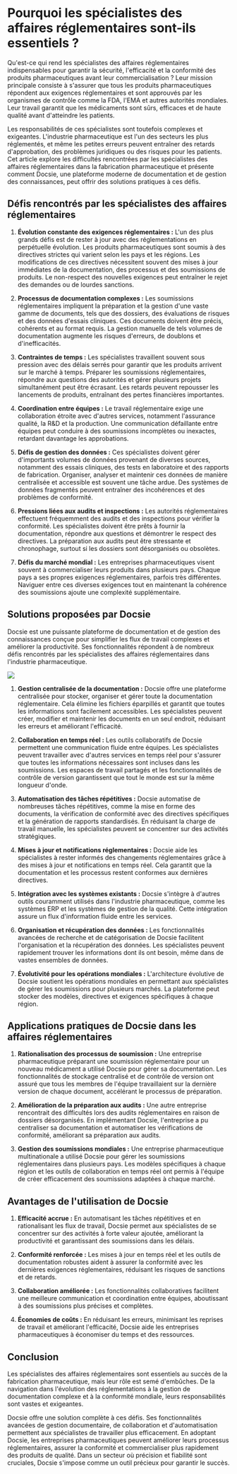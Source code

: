 # Pourquoi les spécialistes des affaires réglementaires sont-ils essentiels ?

Qu'est-ce qui rend les spécialistes des affaires réglementaires indispensables pour garantir la sécurité, l'efficacité et la conformité des produits pharmaceutiques avant leur commercialisation ? Leur mission principale consiste à s'assurer que tous les produits pharmaceutiques répondent aux exigences réglementaires et sont approuvés par les organismes de contrôle comme la FDA, l'EMA et autres autorités mondiales. Leur travail garantit que les médicaments sont sûrs, efficaces et de haute qualité avant d'atteindre les patients.

Les responsabilités de ces spécialistes sont toutefois complexes et exigeantes. L'industrie pharmaceutique est l'un des secteurs les plus réglementés, et même les petites erreurs peuvent entraîner des retards d'approbation, des problèmes juridiques ou des risques pour les patients. Cet article explore les difficultés rencontrées par les spécialistes des affaires réglementaires dans la fabrication pharmaceutique et présente comment Docsie, une plateforme moderne de documentation et de gestion des connaissances, peut offrir des solutions pratiques à ces défis.

## Défis rencontrés par les spécialistes des affaires réglementaires

1. **Évolution constante des exigences réglementaires :** L'un des plus grands défis est de rester à jour avec des réglementations en perpétuelle évolution. Les produits pharmaceutiques sont soumis à des directives strictes qui varient selon les pays et les régions. Les modifications de ces directives nécessitent souvent des mises à jour immédiates de la documentation, des processus et des soumissions de produits. Le non-respect des nouvelles exigences peut entraîner le rejet des demandes ou de lourdes sanctions.

2. **Processus de documentation complexes :** Les soumissions réglementaires impliquent la préparation et la gestion d'une vaste gamme de documents, tels que des dossiers, des évaluations de risques et des données d'essais cliniques. Ces documents doivent être précis, cohérents et au format requis. La gestion manuelle de tels volumes de documentation augmente les risques d'erreurs, de doublons et d'inefficacités.

3. **Contraintes de temps :** Les spécialistes travaillent souvent sous pression avec des délais serrés pour garantir que les produits arrivent sur le marché à temps. Préparer les soumissions réglementaires, répondre aux questions des autorités et gérer plusieurs projets simultanément peut être écrasant. Les retards peuvent repousser les lancements de produits, entraînant des pertes financières importantes.

4. **Coordination entre équipes :** Le travail réglementaire exige une collaboration étroite avec d'autres services, notamment l'assurance qualité, la R&D et la production. Une communication défaillante entre équipes peut conduire à des soumissions incomplètes ou inexactes, retardant davantage les approbations.

5. **Défis de gestion des données :** Ces spécialistes doivent gérer d'importants volumes de données provenant de diverses sources, notamment des essais cliniques, des tests en laboratoire et des rapports de fabrication. Organiser, analyser et maintenir ces données de manière centralisée et accessible est souvent une tâche ardue. Des systèmes de données fragmentés peuvent entraîner des incohérences et des problèmes de conformité.

6. **Pressions liées aux audits et inspections :** Les autorités réglementaires effectuent fréquemment des audits et des inspections pour vérifier la conformité. Les spécialistes doivent être prêts à fournir la documentation, répondre aux questions et démontrer le respect des directives. La préparation aux audits peut être stressante et chronophage, surtout si les dossiers sont désorganisés ou obsolètes.

7. **Défis du marché mondial :** Les entreprises pharmaceutiques visent souvent à commercialiser leurs produits dans plusieurs pays. Chaque pays a ses propres exigences réglementaires, parfois très différentes. Naviguer entre ces diverses exigences tout en maintenant la cohérence des soumissions ajoute une complexité supplémentaire.

## Solutions proposées par Docsie

Docsie est une puissante plateforme de documentation et de gestion des connaissances conçue pour simplifier les flux de travail complexes et améliorer la productivité. Ses fonctionnalités répondent à de nombreux défis rencontrés par les spécialistes des affaires réglementaires dans l'industrie pharmaceutique.

![](https://cdn.docsie.io/workspace_PxAvC1Uenuc7ad6H3/doc_XyRNLa5cwc5POC0vL/file_2YLQLNsvYBlOnREjN/regulatory_affairs_ra_specialists_2_6a4d249b-6943-385d-3502-438575d8133e.jpg)

1. **Gestion centralisée de la documentation :** Docsie offre une plateforme centralisée pour stocker, organiser et gérer toute la documentation réglementaire. Cela élimine les fichiers éparpillés et garantit que toutes les informations sont facilement accessibles. Les spécialistes peuvent créer, modifier et maintenir les documents en un seul endroit, réduisant les erreurs et améliorant l'efficacité.

2. **Collaboration en temps réel :** Les outils collaboratifs de Docsie permettent une communication fluide entre équipes. Les spécialistes peuvent travailler avec d'autres services en temps réel pour s'assurer que toutes les informations nécessaires sont incluses dans les soumissions. Les espaces de travail partagés et les fonctionnalités de contrôle de version garantissent que tout le monde est sur la même longueur d'onde.

3. **Automatisation des tâches répétitives :** Docsie automatise de nombreuses tâches répétitives, comme la mise en forme des documents, la vérification de conformité avec des directives spécifiques et la génération de rapports standardisés. En réduisant la charge de travail manuelle, les spécialistes peuvent se concentrer sur des activités stratégiques.

4. **Mises à jour et notifications réglementaires :** Docsie aide les spécialistes à rester informés des changements réglementaires grâce à des mises à jour et notifications en temps réel. Cela garantit que la documentation et les processus restent conformes aux dernières directives.

5. **Intégration avec les systèmes existants :** Docsie s'intègre à d'autres outils couramment utilisés dans l'industrie pharmaceutique, comme les systèmes ERP et les systèmes de gestion de la qualité. Cette intégration assure un flux d'information fluide entre les services.

6. **Organisation et récupération des données :** Les fonctionnalités avancées de recherche et de catégorisation de Docsie facilitent l'organisation et la récupération des données. Les spécialistes peuvent rapidement trouver les informations dont ils ont besoin, même dans de vastes ensembles de données.

7. **Évolutivité pour les opérations mondiales :** L'architecture évolutive de Docsie soutient les opérations mondiales en permettant aux spécialistes de gérer les soumissions pour plusieurs marchés. La plateforme peut stocker des modèles, directives et exigences spécifiques à chaque région.

## Applications pratiques de Docsie dans les affaires réglementaires

1. **Rationalisation des processus de soumission :** Une entreprise pharmaceutique préparant une soumission réglementaire pour un nouveau médicament a utilisé Docsie pour gérer sa documentation. Les fonctionnalités de stockage centralisé et de contrôle de version ont assuré que tous les membres de l'équipe travaillaient sur la dernière version de chaque document, accélérant le processus de préparation.

2. **Amélioration de la préparation aux audits :** Une autre entreprise rencontrait des difficultés lors des audits réglementaires en raison de dossiers désorganisés. En implémentant Docsie, l'entreprise a pu centraliser sa documentation et automatiser les vérifications de conformité, améliorant sa préparation aux audits.

3. **Gestion des soumissions mondiales :** Une entreprise pharmaceutique multinationale a utilisé Docsie pour gérer les soumissions réglementaires dans plusieurs pays. Les modèles spécifiques à chaque région et les outils de collaboration en temps réel ont permis à l'équipe de créer efficacement des soumissions adaptées à chaque marché.

## Avantages de l'utilisation de Docsie

1. **Efficacité accrue :** En automatisant les tâches répétitives et en rationalisant les flux de travail, Docsie permet aux spécialistes de se concentrer sur des activités à forte valeur ajoutée, améliorant la productivité et garantissant des soumissions dans les délais.

2. **Conformité renforcée :** Les mises à jour en temps réel et les outils de documentation robustes aident à assurer la conformité avec les dernières exigences réglementaires, réduisant les risques de sanctions et de retards.

3. **Collaboration améliorée :** Les fonctionnalités collaboratives facilitent une meilleure communication et coordination entre équipes, aboutissant à des soumissions plus précises et complètes.

4. **Économies de coûts :** En réduisant les erreurs, minimisant les reprises de travail et améliorant l'efficacité, Docsie aide les entreprises pharmaceutiques à économiser du temps et des ressources.

## Conclusion

Les spécialistes des affaires réglementaires sont essentiels au succès de la fabrication pharmaceutique, mais leur rôle est semé d'embûches. De la navigation dans l'évolution des réglementations à la gestion de documentation complexe et à la conformité mondiale, leurs responsabilités sont vastes et exigeantes.

Docsie offre une solution complète à ces défis. Ses fonctionnalités avancées de gestion documentaire, de collaboration et d'automatisation permettent aux spécialistes de travailler plus efficacement. En adoptant Docsie, les entreprises pharmaceutiques peuvent améliorer leurs processus réglementaires, assurer la conformité et commercialiser plus rapidement des produits de qualité. Dans un secteur où précision et fiabilité sont cruciales, Docsie s'impose comme un outil précieux pour garantir le succès.